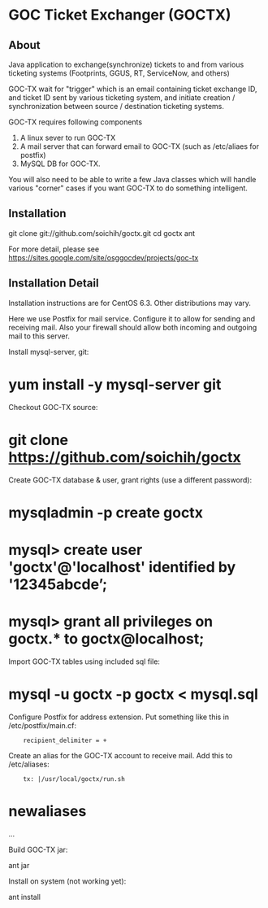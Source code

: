 GOC Ticket Exchanger (GOCTX)
============================

About
-----

Java application to exchange(synchronize) tickets to and from various ticketing systems (Footprints, GGUS, RT, ServiceNow, and others)

GOC-TX wait for "trigger" which is an email containing ticket exchange ID, and ticket ID sent by various ticketing system, and initiate creation / synchronization between source / destination ticketing systems.

GOC-TX requires following components

1) A linux sever to run GOC-TX
2) A mail server that can forward email to GOC-TX (such as /etc/aliaes for postfix)
3) MySQL DB for GOC-TX.

You will also need to be able to write a few Java classes which will handle various "corner" cases if you want GOC-TX to do something intelligent.

Installation
------------
git clone git://github.com/soichih/goctx.git
cd goctx
ant


For more detail, please see https://sites.google.com/site/osggocdev/projects/goc-tx

Installation Detail
-------------------

Installation instructions are for CentOS 6.3. Other distributions may vary.

Here we use Postfix for mail service. Configure it to allow for sending and receiving mail. Also your firewall should allow both incoming and outgoing mail to this server.

Install mysql-server, git:

# yum install -y mysql-server git

Checkout GOC-TX source:

# git clone https://github.com/soichih/goctx

Create GOC-TX database & user, grant rights (use a different password):

# mysqladmin -p create goctx
# mysql> create user 'goctx'@'localhost' identified by '12345abcde’;
# mysql> grant all privileges on goctx.* to goctx@localhost;

Import GOC-TX tables using included sql file:

# mysql -u goctx -p goctx < mysql.sql

Configure Postfix for address extension. Put something like this in /etc/postfix/main.cf:

        recipient_delimiter = +

Create an alias for the GOC-TX account to receive mail. Add this to /etc/aliases:

        tx: |/usr/local/goctx/run.sh

# newaliases

...

Build GOC-TX jar:

ant jar

Install on system (not working yet):

ant install 
